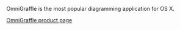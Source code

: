 OmniGraffle is the most popular diagramming application for OS X.

[OmniGraffle product page](http://www.omnigroup.com/applications/OmniGraffle/)